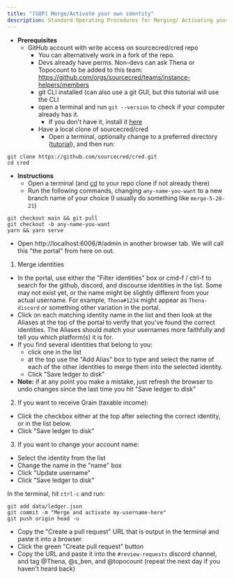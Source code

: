 ```yaml
---
title: "[SOP] Merge/Activate your own identity"
description: Standard Operating Procedures for Merging/ Activating your own Identity
---
```


- **Prerequisites**
  - GitHub account with write access on sourcecred/cred repo
    - You can alternatively work in a fork of the repo.
    - Devs already have perms. Non-devs can ask Thena or Topocount to be added to this team: https://github.com/orgs/sourcecred/teams/instance-helpers/members
    - git CLI installed (can also use a git GUI, but this tutorial will use the CLI
    - open a terminal and run `git --version` to check if your computer already has it. 
        - If you don't have it, install it [here](https://git-scm.com/downloads)
    - Have a local clone of sourcecred/cred
        - Open a terminal, optionally change to a preferred directory ([tutorial](https://www.earthdatascience.org/courses/intro-to-earth-data-science/open-reproducible-science/bash/bash-commands-to-manage-directories-files/#:~:text=To%20change%20directories%2C%20use%20the,to%20check%20the%20new%20path.)), and then run: 

```plain text
git clone https://github.com/sourcecred/cred.git
cd cred
``` 

- **Instructions**
    - Open a terminal (and [cd](https://www.earthdatascience.org/courses/intro-to-earth-data-science/open-reproducible-science/bash/bash-commands-to-manage-directories-files/#:~:text=To%20change%20directories%2C%20use%20the,to%20check%20the%20new%20path.) to your repo clone if not already there)
    - Run the following commands, changing `any-name-you-want` to a new branch name of your choice (I usually do something like `merge-5-28-21`)
```plain text
git checkout main && git pull
git checkout -b any-name-you-want
yarn && yarn serve
```
- Open http://localhost:6006/#/admin in another browser tab. We will call this "the portal" from here on out.

1. Merge identities
  - In the portal, use either the "Filter identities" box or cmd-f / ctrl-f to search for the github, discord, and discourse identities in the list. Some may not exist yet, or the name might be slightly different from your actual username. For example, `Thena#1234` might appear as `Thena-discord` or something other variation in the portal.
  - Click on each matching identity name in the list and then look at the Aliases at the top of the portal to verify that you've found the correct identities. The Aliases should match your usernames more faithfully and tell you which platform(s) it is for.
  - If you find several identities that belong to you: 
      - click one in the list
      - at the top use the "Add Alias" box to type and select the name of each of the other identities to merge them into the selected identity.
      - Click "Save ledger to disk"
  - **Note:** if at any point you make a mistake, just refresh the browser to undo changes since the last time you hit "Save ledger to disk"

2. If you want to receive Grain (taxable income):
  - Click the checkbox either at the top after selecting the correct identity, or in the list below.
  - Click "Save ledger to disk"

3. If you want to change your account name:
  - Select the identity from the list
  - Change the name in the "name" box
  - Click "Update username"
  - Click "Save ledger to disk"


In the terminal, hit `ctrl-c` and run:
```plain text
git add data/ledger.json
git commit -m "Merge and activate my-username-here"
git push origin head -u
```

- Copy the "Create a pull request" URL that is output in the terminal and paste it into a browser.
- Click the green "Create pull request" button
- Copy the URL and paste it into the `#review-requests` discord channel, and tag @Thena, @s_ben, and @topocount (repeat the next day if you haven't heard back)


